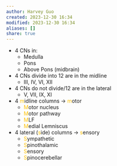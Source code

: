 ```yaml
---
author: Harvey Guo
created: 2023-12-30 16:34
modified: 2023-12-30 16:34
aliases: []
share: true
---
```


- 4 CNs in:
	- Medulla
	- Pons
	- Above Pons (midbrain)
- 4 CNs divide into 12 are in the midline
	- III, IV, VI, XII
- 4 CNs do not divide/12 are in the lateral
	- V, VII, IX, XI
- 4 <font color="#ffc000">m</font>idline columns -> <font color="#ffc000">m</font>otor
	- <font color="#ffc000">M</font>otor nucleus
	- <font color="#ffc000">M</font>otor pathway
	- <font color="#ffc000">M</font>LF
	- <font color="#ffc000">M</font>edial Lemniscus
- 4 lateral (<font color="#ffc000">s</font>ide) columns -> <font color="#ffc000">s</font>ensory
	- <font color="#ffc000">S</font>ympathetic
	- <font color="#ffc000">S</font>pinothalamic
	- <font color="#ffc000">S</font>ensory
	- <font color="#ffc000">S</font>pinocerebellar